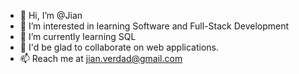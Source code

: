 - 👋 Hi, I’m @Jian
- 👀 I’m interested in learning Software and Full-Stack Development
- 🌱 I’m currently learning SQL
- 💞️ I'd be glad to collaborate on web applications. 
- 📫 Reach me at jian.verdad@gmail.com

<!---
Nepherence/Nepherence is a ✨ special ✨ repository because its `README.md` (this file) appears on your GitHub profile.
You can click the Preview link to take a look at your changes.
--->
